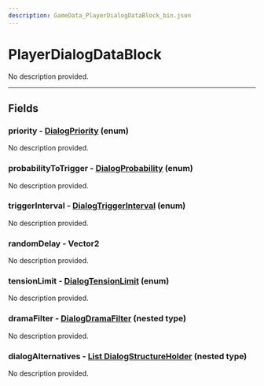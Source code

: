 ```yaml
---
description: GameData_PlayerDialogDataBlock_bin.json
---
```


# PlayerDialogDataBlock

No description provided.

***

## Fields

### priority - [DialogPriority](../enum-types.md#dialogpriority) (enum)

No description provided.

### probabilityToTrigger - [DialogProbability](../enum-types.md#dialogprobability) (enum)

No description provided.

### triggerInterval - [DialogTriggerInterval](../enum-types.md#dialogtriggerinterval) (enum)

No description provided.

### randomDelay - Vector2

No description provided.

### tensionLimit - [DialogTensionLimit](../enum-types.md#dialogtensionlimit) (enum)

No description provided.

### dramaFilter - [DialogDramaFilter](../nested-types/dialogdramafilter.md) (nested type)

No description provided.

### dialogAlternatives - [List DialogStructureHolder](../nested-types/dialogstructureholder.md) (nested type)

No description provided.
